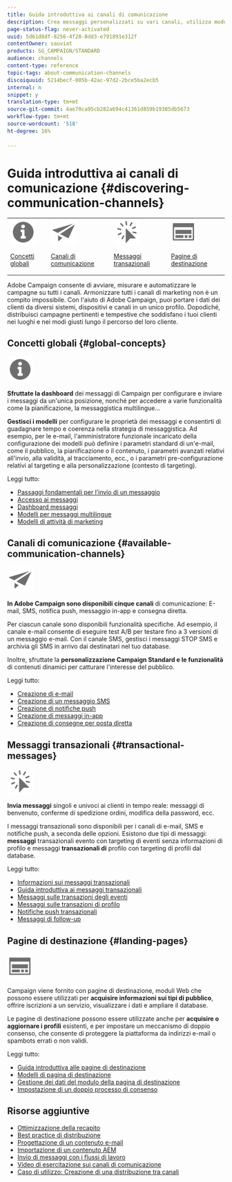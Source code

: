```yaml
---
title: Guida introduttiva ai canali di comunicazione
description: Crea messaggi personalizzati su vari canali, utilizza modelli, crea pagine di destinazione e verifica le procedure ottimali per la distribuzione.
page-status-flag: never-activated
uuid: 5d61d8df-8256-4f28-8dd3-e791891e312f
contentOwner: sauviat
products: SG_CAMPAIGN/STANDARD
audience: channels
content-type: reference
topic-tags: about-communication-channels
discoiquuid: 5214becf-005b-42ac-97d2-2bce5ba2ecb5
internal: n
snippet: y
translation-type: tm+mt
source-git-commit: 4ae70ca95cb282a694c41361d859b19385db5673
workflow-type: tm+mt
source-wordcount: '518'
ht-degree: 16%

---
```



# Guida introduttiva ai canali di comunicazione {#discovering-communication-channels}

<table>
<tr>
<td><img src="assets/do-not-localize/icon_concepts.svg" width="60px"><p><a href="#global-concepts">Concetti globali</a></p></td>
<td><img src="assets/do-not-localize/icon_channels.svg" width="60px"><p><a href="#available-communication-channels">Canali di comunicazione</a></p></td>
<td><img src="assets/do-not-localize/icon_transactional.svg" width="60px"><p><a href="#transactional-messages">Messaggi transazionali</a></p></td>
<td><img src="assets/do-not-localize/icon_landing.svg" width="60px"><p><a href="#landing-pages">Pagine di destinazione</a></p></td></tr>
</table>

 Adobe Campaign consente di avviare, misurare e automatizzare le campagne su tutti i canali.
Armonizzare tutti i canali di marketing non è un compito impossibile. Con l&#39;aiuto di  Adobe Campaign, puoi portare i dati dei clienti da diversi sistemi, dispositivi e canali in un unico profilo. Dopodiché, distribuisci campagne pertinenti e tempestive che soddisfano i tuoi clienti nei luoghi e nei modi giusti lungo il percorso del loro cliente.

## Concetti globali {#global-concepts}

<img src="assets/do-not-localize/icon_concepts.svg" width="60px">

**Sfruttate la dashboard** dei messaggi di Campaign per configurare e inviare i messaggi da un&#39;unica posizione, nonché per accedere a varie funzionalità come la pianificazione, la messaggistica multilingue...

**Gestisci i modelli** per configurare le proprietà dei messaggi e consentirti di guadagnare tempo e coerenza nella strategia di messaggistica. Ad esempio, per le e-mail, l&#39;amministratore funzionale incaricato della configurazione dei modelli può definire i parametri standard di un&#39;e-mail, come il pubblico, la pianificazione o il contenuto, i parametri avanzati relativi all&#39;invio, alla validità, al tracciamento, ecc., o i parametri pre-configurazione relativi al targeting e alla personalizzazione (contesto di targeting).

Leggi tutto:

* [Passaggi fondamentali per l’invio di un messaggio](../../channels/using/key-steps-to-send-a-message.md)
* [Accesso ai messaggi](../../channels/using/accessing-messages.md)
* [Dashboard messaggi](../../channels/using/message-dashboard.md)
* [Modelli per messaggi multilingue](../../channels/using/multilingual-messages-template.md)
* [Modelli di attività di marketing](../../start/using/marketing-activity-templates.md)

## Canali di comunicazione {#available-communication-channels}

<img src="assets/do-not-localize/icon_channels.svg"  width="60px">

**In  Adobe Campaign sono disponibili cinque canali** di comunicazione: E-mail, SMS, notifica push, messaggio in-app e consegna diretta.

Per ciascun canale sono disponibili funzionalità specifiche. Ad esempio, il canale e-mail consente di eseguire test A/B per testare fino a 3 versioni di un messaggio e-mail. Con il canale SMS, gestisci i messaggi STOP SMS e archivia gli SMS in arrivo dai destinatari nel tuo database.

Inoltre, sfruttate la **personalizzazione Campaign Standard e le funzionalità** di contenuti dinamici per catturare l&#39;interesse del pubblico.

Leggi tutto:

* [Creazione di e-mail](../../channels/using/about-emails.md)
* [Creazione di un messaggio SMS](../../channels/using/about-sms-messages.md)
* [Creazione di notifiche push](../../channels/using/about-push-notifications.md)
* [Creazione di messaggi in-app](../../channels/using/about-in-app-messaging.md)
* [Creazione di consegne per posta diretta](../../channels/using/about-direct-mail.md)

## Messaggi transazionali {#transactional-messages}

<img src="assets/do-not-localize/icon_transactional.svg" width="60px">

**Invia messaggi** singoli e univoci ai clienti in tempo reale: messaggi di benvenuto, conferme di spedizione ordini, modifica della password, ecc.

I messaggi transazionali sono disponibili per i canali di e-mail, SMS e notifiche push, a seconda delle opzioni. Esistono due tipi di messaggi: **messaggi** transazionali evento con targeting di eventi senza informazioni di profilo e messaggi **transazionali di** profilo con targeting di profili dal database.

Leggi tutto:

* [Informazioni sui messaggi transazionali](../../channels/using/getting-started-with-transactional-msg.md)
* [Guida introduttiva ai messaggi transazionali](../../channels/using/getting-started-with-transactional-msg.md)
* [Messaggi sulle transazioni degli eventi](../../channels/using/event-transactional-messages.md)
* [Messaggi sulle transazioni di profilo](../../channels/using/profile-transactional-messages.md)
* [Notifiche push transazionali](../../channels/using/transactional-push-notifications.md)
* [Messaggi di follow-up](../../channels/using/follow-up-messages.md)

## Pagine di destinazione {#landing-pages}

<img src="assets/do-not-localize/icon_landing.svg" width="60px">

Campaign viene fornito con pagine di destinazione, moduli Web che possono essere utilizzati per **acquisire informazioni sui tipi di pubblico**, offrire iscrizioni a un servizio, visualizzare i dati e ampliare il database.

Le pagine di destinazione possono essere utilizzate anche per **acquisire o aggiornare i profili** esistenti, e per impostare un meccanismo di doppio consenso, che consente di proteggere la piattaforma da indirizzi e-mail o spambots errati o non validi.

Leggi tutto:

* [Guida introduttiva alle pagine di destinazione](../../channels/using/getting-started-with-landing-pages.md)
* [Modelli di pagina di destinazione](../../channels/using/landing-page-templates.md)
* [Gestione dei dati del modulo della pagina di destinazione](../../channels/using/managing-landing-page-form-data.md)
* [Impostazione di un doppio processo di consenso](../../channels/using/setting-up-a-double-opt-in-process.md)

## Risorse aggiuntive

* [Ottimizzazione della recapito](../../sending/using/about-deliverability.md)
* [Best practice di distribuzione](../../sending/using/delivery-best-practices.md)
* [Progettazione di un contenuto e-mail](../../designing/using/designing-content-in-adobe-campaign.md)
* [Importazione di un contenuto AEM](../../integrating/using/creating-email-experience-manager.md)
* [Invio di messaggi con i flussi di lavoro](../../automating/using/about-channel-activities.md)
* [Video di esercitazione sui canali di comunicazione](https://docs.adobe.com/content/help/en/campaign-standard-learn/tutorials/communication-channels/email/create-email-from-homepage.html)
* [Caso di utilizzo: Creazione di una distribuzione tra canali](../../automating/using/workflow-cross-channel-delivery.md)
